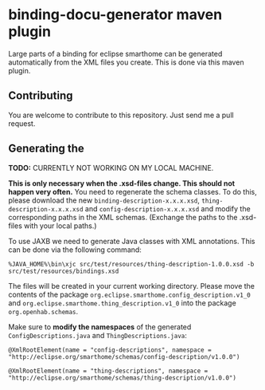 # binding-docu-generator maven plugin
Large parts of a binding for eclipse smarthome can be generated automatically from the XML files you create. This is done via this maven plugin.

## Contributing
You are welcome to contribute to this repository. Just send me a pull request.

## Generating the 
**TODO:** CURRENTLY NOT WORKING ON MY LOCAL MACHINE.

**This is only necessary when the .xsd-files change. This should not happen very often.** You need to regenerate the schema classes. To do this, please download the new `binding-description-x.x.x.xsd`, `thing-description-x.x.x.xsd` and `config-description-x.x.x.xsd` and modify the corresponding paths in the XML schemas. (Exchange the paths to the .xsd-files with your local paths.)

To use JAXB we need to generate Java classes with XML annotations. This can be done via the following command:

```
%JAVA_HOME%\bin\xjc src/test/resources/thing-description-1.0.0.xsd -b src/test/resources/bindings.xsd
```

The files will be created in your current working directory. Please move the contents of the package `org.eclipse.smarthome.config_description.v1_0` and `org.eclipse.smarthome.thing_description.v1_0` into the package `org.openhab.schemas`.

Make sure to **modify the namespaces** of the generated `ConfigDescriptions.java` and `ThingDescriptions.java`:
```
@XmlRootElement(name = "config-descriptions", namespace = "http://eclipse.org/smarthome/schemas/config-description/v1.0.0")
```

```
@XmlRootElement(name = "thing-descriptions", namespace = "http://eclipse.org/smarthome/schemas/thing-description/v1.0.0")
```

